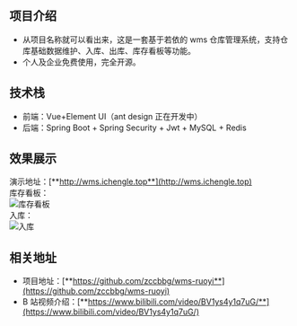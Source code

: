 <a name="TdTJI"></a>
## 项目介绍
- 从项目名称就可以看出来，这是一套基于若依的 wms 仓库管理系统，支持仓库基础数据维护、入库、出库、库存看板等功能。
- 个人及企业免费使用，完全开源。
<a name="HFcz9"></a>
## 技术栈

- 前端：Vue+Element UI（ant design 正在开发中）
- 后端：Spring Boot + Spring Security + Jwt + MySQL + Redis
<a name="rsNpM"></a>
## 效果展示
演示地址：[**http://wms.ichengle.top**](http://wms.ichengle.top)<br />库存看板：<br />![库存看板](https://cdn.nlark.com/yuque/0/2023/png/396745/1698820991393-82810f64-d7ef-4be8-8be5-f20ffe7edfad.png#averageHue=%23fff7ee&clientId=u07b98c1d-dcb9-4&from=paste&id=u26bab7af&originHeight=637&originWidth=1080&originalType=url&ratio=2.5&rotation=0&showTitle=true&status=done&style=none&taskId=u25e835f1-4f3e-409e-ad3f-9b35677f854&title=%E5%BA%93%E5%AD%98%E7%9C%8B%E6%9D%BF "库存看板")<br />入库：<br />![入库](https://cdn.nlark.com/yuque/0/2023/png/396745/1698820991334-12273e36-1f58-4529-b636-f56b9e76f58f.png#averageHue=%23e0e3e7&clientId=u07b98c1d-dcb9-4&from=paste&id=ud4d7ad42&originHeight=646&originWidth=1080&originalType=url&ratio=2.5&rotation=0&showTitle=true&status=done&style=none&taskId=uf990a048-01d8-487d-95a6-007ff564533&title=%E5%85%A5%E5%BA%93 "入库")
<a name="gUF5Y"></a>
## 相关地址

- 项目地址：[**https://github.com/zccbbg/wms-ruoyi**](https://github.com/zccbbg/wms-ruoyi)
- B 站视频介绍：[**https://www.bilibili.com/video/BV1ys4y1q7uG/**](https://www.bilibili.com/video/BV1ys4y1q7uG/)
